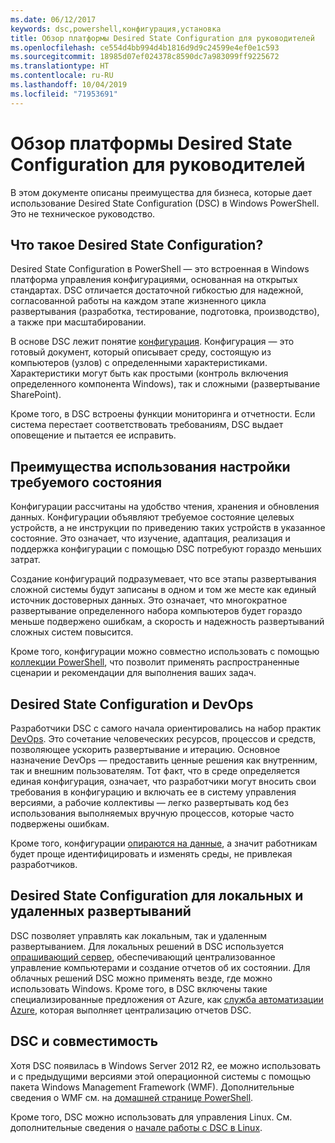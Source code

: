 ```yaml
---
ms.date: 06/12/2017
keywords: dsc,powershell,конфигурация,установка
title: Обзор платформы Desired State Configuration для руководителей
ms.openlocfilehash: ce554d4bb994d4b1816d9d9c24599e4ef0e1c593
ms.sourcegitcommit: 18985d07ef024378c8590dc7a983099ff9225672
ms.translationtype: HT
ms.contentlocale: ru-RU
ms.lasthandoff: 10/04/2019
ms.locfileid: "71953691"
---
```

# <a name="desired-state-configuration-overview-for-decision-makers"></a>Обзор платформы Desired State Configuration для руководителей

В этом документе описаны преимущества для бизнеса, которые дает использование Desired State Configuration (DSC) в Windows PowerShell. Это не техническое руководство.

## <a name="what-is-desired-state-configuration"></a>Что такое Desired State Configuration?

Desired State Configuration в PowerShell — это встроенная в Windows платформа управления конфигурациями, основанная на открытых стандартах. DSC отличается достаточной гибкостью для надежной, согласованной работы на каждом этапе жизненного цикла развертывания (разработка, тестирование, подготовка, производство), а также при масштабировании.

В основе DSC лежит понятие [конфигурация](../configurations/configurations.md).
Конфигурация — это готовый документ, который описывает среду, состоящую из компьютеров (узлов) с определенными характеристиками.
Характеристики могут быть как простыми (контроль включения определенного компонента Windows), так и сложными (развертывание SharePoint).

Кроме того, в DSC встроены функции мониторинга и отчетности.
Если система перестает соответствовать требованиям, DSC выдает оповещение и пытается ее исправить.

## <a name="benefits-of-using-desired-state-configuration"></a>Преимущества использования настройки требуемого состояния

Конфигурации рассчитаны на удобство чтения, хранения и обновления данных.
Конфигурации объявляют требуемое состояние целевых устройств, а не инструкции по приведению таких устройств в указанное состояние.
Это означает, что изучение, адаптация, реализация и поддержка конфигурации с помощью DSC потребуют гораздо меньших затрат.

Создание конфигураций подразумевает, что все этапы развертывания сложной системы будут записаны в одном и том же месте как единый источник достоверных данных.
Это означает, что многократное развертывание определенного набора компьютеров будет гораздо меньше подвержено ошибкам,
а скорость и надежность развертываний сложных систем повысится.

Кроме того, конфигурации можно совместно использовать с помощью [коллекции PowerShell](https://powershellgallery.com), что позволит применять распространенные сценарии и рекомендации для выполнения ваших задач.


## <a name="desired-state-configuration-and-devops"></a>Desired State Configuration и DevOps

Разработчики DSC c самого начала ориентировались на набор практик [DevOps](http://blogs.technet.com/b/ashleymcglone/archive/2015/11/20/devops-for-n00bs-ie-windows-people.aspx). Это сочетание человеческих ресурсов, процессов и средств, позволяющее ускорить развертывание и итерацию. Основное назначение DevOps — предоставить ценные решения как внутренним, так и внешним пользователям.
Тот факт, что в среде определяется единая конфигурация, означает, что разработчики могут вносить свои требования в конфигурацию и включать ее в систему управления версиями, а рабочие коллективы — легко развертывать код без использования выполняемых вручную процессов, которые часто подвержены ошибкам.

Кроме того, конфигурации [опираются на данные](../configurations/configData.md), а значит работникам будет проще идентифицировать и изменять среды, не привлекая разработчиков.

## <a name="desired-state-configuration-on-premises-and-off-premises"></a>Desired State Configuration для локальных и удаленных развертываний
DSC позволяет управлять как локальным, так и удаленным развертыванием.
Для локальных решений в DSC используется [опрашивающий сервер](../pull-server/pullServer.md), обеспечивающий централизованное управление компьютерами и создание отчетов об их состоянии.
Для облачных решений DSC можно применять везде, где можно использовать Windows.
Кроме того, в DSC включены такие специализированные предложения от Azure, как [служба автоматизации Azure](https://azure.microsoft.com/en-us/documentation/services/automation/), которая выполняет централизацию отчетов DSC.

## <a name="dsc-and-compatibility"></a>DSC и совместимость

Хотя DSC появилась в Windows Server 2012 R2, ее можно использовать и с предыдущими версиями этой операционной системы с помощью пакета Windows Management Framework (WMF).
Дополнительные сведения о WMF см. на [домашней странице PowerShell](/powershell/).

Кроме того, DSC можно использовать для управления Linux. См. дополнительные сведения о [начале работы с DSC в Linux](../getting-started/lnxGettingStarted.md).
